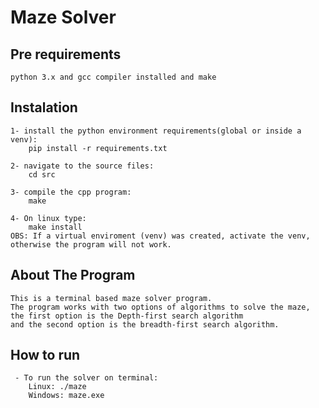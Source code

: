 # Maze Solver
## Pre requirements
	python 3.x and gcc compiler installed and make
## Instalation
	1- install the python environment requirements(global or inside a venv):
		pip install -r requirements.txt
		
	2- navigate to the source files:
		cd src

	3- compile the cpp program:
		make
		
	4- On linux type:
		make install
	OBS: If a virtual enviroment (venv) was created, activate the venv, otherwise the program will not work.
	

## About The Program 
	This is a terminal based maze solver program.
	The program works with two options of algorithms to solve the maze,
	the first option is the Depth-first search algorithm
	and the second option is the breadth-first search algorithm.
## How to run
	 - To run the solver on terminal:
		Linux: ./maze
		Windows: maze.exe
